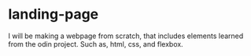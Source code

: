 # landing-page
I will be making a webpage from scratch, that includes elements learned from the odin project. Such as, html, css, and flexbox.
